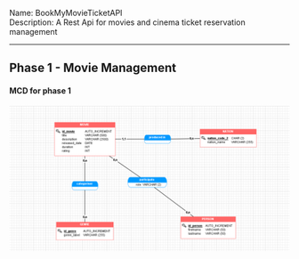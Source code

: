 Name: BookMyMovieTicketAPI
<br/>
Description: A Rest Api for movies and cinema ticket reservation management 
<hr/>
<h2>Phase 1 - Movie Management</h2>
<h4>MCD for phase 1</h4>
<img src="imgs/phase_1.png" alt="Mcd for phase 1"/>


